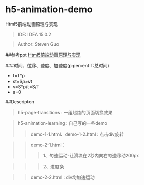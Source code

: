 # h5-animation-demo 
Html5前端动画原理与实现

> IDE: IDEA 15.0.2

> Author: Steven Guo

##参考ppt
[Html5前端动画原理与实现](http://matrix.h5jun.com/slide/show?id=117)

###时间、位移、速度、加速度(p:percent T:总时间)
+ t=T*p 
+ st=S*p=v*t 
+ v=S*p/t=S/T
+ a=0

##Descripton
> h5-page-transitions : 一组超炫的页面切换效果

> h5-animation-learning : 自己写的一些demo 
>> demo-1-1.html、demo-1-2.html : 点击div旋转

>> demo-2-1.html：
>>>1、匀速运动-让滑块在2秒内向右匀速移动200px 

>>> 2、进度条

>> demo-2-2.html : div均加速运动

